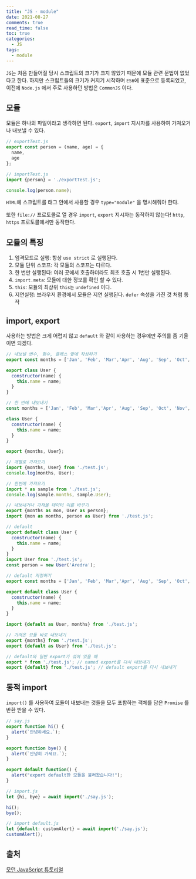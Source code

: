 ```yaml
---
title: "JS - module"
date: 2021-08-27
comments: true
read_time: false
toc: true
categories:
  - JS
tags:
  - module
---
```


`JS`는 처음 만들어질 당시 스크립트의 크기가 크지 않았기 때문에 모듈 관련 문법이 없었다고 한다. 하지만 스크립트들의 크기가 커지기 시작하며 `ES6`에 표준으로 등록되었고, 이전에 `Node.js` 에서 주로 사용하던 방법은 `CommonJS` 이다.

## 모듈

모듈은 하나의 파일이라고 생각하면 된다. `export`, `import` 지시자를 사용하여 가져오거나 내보낼 수 있다.

```js
// exportTest.js
export const person = (name, age) = {
  name,
  age
};

// importTest.js
import {person} = './exportTest.js';

console.log(person.name);
```

`HTML`에 스크립트를 태그 안에서 사용할 경우 `type="module"` 을 명시해줘야 한다.

또한 `file://` 프로토콜로 열 경우 `import`, `export` 지시자는 동작하지 않는다! `http`, `https` 프로토콜에서만 동작한다.

## 모듈의 특징

1. 엄격모드로 실행: 항상 `use strict` 로 실행된다.
2. 모듈 단위 스코프: 각 모듈의 스코프는 다르다.
3. 한 번만 실행된다: 여러 곳에서 호출하더라도 최초 호출 시 1번만 실행된다.
4. `import.meta`: 모듈에 대한 정보를 확인 할 수 있다.
5. `this`: 모듈의 최상위 `this는` `undefined` 이다.
6. 지연실행: 브라우저 환경에서 모듈은 지연 실행된다. `defer` 속성을 가진 것 처럼 동작


## import, export

사용하는 방법은 크게 어렵지 않고 `default` 와 같이 사용하는 경우에만 주의를 좀 기울이면 되겠다.

```js
// 내보낼 변수, 함수, 클래스 앞에 작성하기
export const months = ['Jan', 'Feb', 'Mar','Apr', 'Aug', 'Sep', 'Oct', 'Nov', 'Dec'];

export class User {
  constructor(name) {
    this.name = name;
  }
}

// 한 번에 내보내기
const months = ['Jan', 'Feb', 'Mar','Apr', 'Aug', 'Sep', 'Oct', 'Nov', 'Dec'];

class User {
  constructor(name) {
    this.name = name;
  }
}

export {months, User};

// 개별로 가져오기
import {months, User} from './test.js';
console.log(months, User);

// 한번에 가져오기
import * as sample from './test.js';
console.log(sample.months, sample.User);

// 내보내거나 가져올 데이터 이름 바꾸기
export {months as mon, User as person};
import {mon as months, person as User} from './test.js';

// default
export default class User {
  constructor(name) {
    this.name = name;
  }
}
import User from './test.js';
const person = new User('Aredra');

// default 지정하기
export const months = ['Jan', 'Feb', 'Mar','Apr', 'Aug', 'Sep', 'Oct', 'Nov', 'Dec'];

export default class User {
  constructor(name) {
    this.name = name;
  }
}

import {default as User, months} from './test.js';

// 가져온 모듈 바로 내보내기
export {months} from './test.js';
export {default as User} from './test.js';

// default와 일반 export가 섞여 있을 때
export * from './test.js'; // named export를 다시 내보내기
export {default} from './test.js'; // default export를 다시 내보내기
``` 

## 동적 import

`import()` 를 사용하여 모듈이 내보내는 것들을 모두 포함하는 객체를 담은 `Promise` 를 반환 받을 수 있다.

```js
// say.js
export function hi() {
  alert(`안녕하세요.`);
}

export function bye() {
  alert(`안녕히 가세요.`);
}

export default function() {
  alert("export default한 모듈을 불러왔습니다!");
}

// import.js
let {hi, bye} = await import('./say.js');

hi();
bye();

// import default.js
let {default: customAlert} = await import('./say.js'); 
customAlert();
```

## 출처

[모던 JavaScript 튜토리얼](https://ko.javascript.info/modules-dynamic-imports)